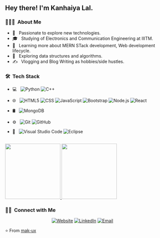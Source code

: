 
<h2> Hey there! I'm Kanhaiya Lal.</h2>

<h3> 👨🏻‍💻 &nbsp;About Me </h3>

- 🤔 &nbsp; Passionate to explore new technologies.
- 🎓 &nbsp; Studying of Electronics and Communication Engineering at IIITM.
- 🌱 &nbsp; Learning more about MERN STack development, Web development lifecycle.
- 🌱 &nbsp; Exploring data structures and algorithms.
- ✍️ &nbsp; Vlogging and  Blog Writing as hobbies/side hustles.

<h3> 🛠 &nbsp;Tech Stack</h3>

- 💻 &nbsp;
  ![Python](https://img.shields.io/badge/-Python-333333?style=flat&logo=python)
  ![C++](https://img.shields.io/badge/-C++-333333?style=flat&logo=C%2B%2B&logoColor=00599C)
 
- 🌐 &nbsp;
  ![HTML5](https://img.shields.io/badge/-HTML5-333333?style=flat&logo=HTML5)
  ![CSS](https://img.shields.io/badge/-CSS-333333?style=flat&logo=CSS3&logoColor=1572B6)
  ![JavaScript](https://img.shields.io/badge/-JavaScript-333333?style=flat&logo=javascript)
  ![Bootstrap](https://img.shields.io/badge/-Bootstrap-333333?style=flat&logo=bootstrap&logoColor=563D7C)
  ![Node.js](https://img.shields.io/badge/-Node.js-333333?style=flat&logo=node.js)
  ![React](https://img.shields.io/badge/-React-333333?style=flat&logo=react)
- 🛢 &nbsp;
  ![MongoDB](https://img.shields.io/badge/-MongoDB-333333?style=flat&logo=mongodb)
- ⚙️ &nbsp;
  ![Git](https://img.shields.io/badge/-Git-333333?style=flat&logo=git)
  ![GitHub](https://img.shields.io/badge/-GitHub-333333?style=flat&logo=github)

- 🔧 &nbsp;
  ![Visual Studio Code](https://img.shields.io/badge/-Visual%20Studio%20Code-333333?style=flat&logo=visual-studio-code&logoColor=007ACC)
  ![Eclipse](https://img.shields.io/badge/-Eclipse-333333?style=flat&logo=eclipse-ide&logoColor=2C2255)


<br/>

<a href="https://github.com/mak-ux">
  <img height="180em" src="https://github-readme-stats.vercel.app/api?username=mak-ux&theme=buefy&show_icons=true" />
  <img height="180em" src="https://github-readme-stats.vercel.app/api/top-langs/?username=mak-ux&theme=buefy&layout=compact" />
</a>

<br/>

<h3> 🤝🏻 &nbsp;Connect with Me </h3>

<p align="center">
<a href="https://fullstackbugglers.github.io/kanhaiya_Resume/"><img alt="Website" src="https://img.shields.io/badge/Website-https://fullstackbugglers.github.io/kanhaiya_Resume/-blue?style=flat-square&logo=google-chrome"></a>
<a href="https://www.linkedin.com/in/kanhaiya-lal-7508a6187/"><img alt="LinkedIn" src="https://img.shields.io/badge/LinkedIn-Kanhaiya%20Lal-blue?style=flat-square&logo=linkedin"></a>
<a href="kanhaiya@iiitmanipur.ac.in"><img alt="Email" src="https://img.shields.io/badge/Email-kanhaiya@iiitmanipur.ac.in-blue?style=flat-square&logo=gmail"></a>
</p>

⭐️ From [mak-ux](https://github.com/mak-ux)
